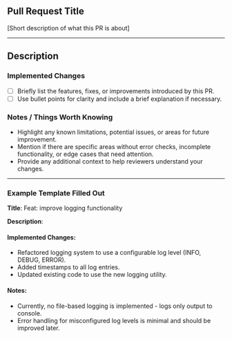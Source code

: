 ## Pull Request Title

\[Short description of what this PR is about]

---

## Description

### Implemented Changes

* [ ] Briefly list the features, fixes, or improvements introduced by this PR.
* [ ] Use bullet points for clarity and include a brief explanation if necessary.

### Notes / Things Worth Knowing

* Highlight any known limitations, potential issues, or areas for future improvement.
* Mention if there are specific areas without error checks, incomplete functionality, or edge cases that need attention.
* Provide any additional context to help reviewers understand your changes.

---

### Example Template Filled Out

**Title**: Feat: improve logging functionality

**Description**:

#### Implemented Changes:

* Refactored logging system to use a configurable log level (INFO, DEBUG, ERROR).
* Added timestamps to all log entries.
* Updated existing code to use the new logging utility.

#### Notes:

* Currently, no file-based logging is implemented - logs only output to console.
* Error handling for misconfigured log levels is minimal and should be improved later.
